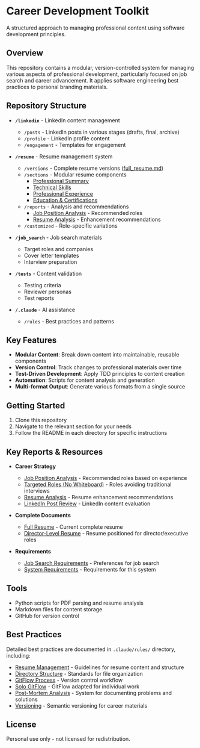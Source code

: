 # Career Development Toolkit

A structured approach to managing professional content using software development principles.

## Overview

This repository contains a modular, version-controlled system for managing various aspects of professional development, particularly focused on job search and career advancement. It applies software engineering best practices to personal branding materials.

## Repository Structure

- **`/linkedin`** - LinkedIn content management
  - `/posts` - LinkedIn posts in various stages (drafts, final, archive)
  - `/profile` - LinkedIn profile content
  - `/engagement` - Templates for engagement

- **`/resume`** - Resume management system
  - `/versions` - Complete resume versions ([full_resume.md](/resume/versions/full_resume.md))
  - `/sections` - Modular resume components
    - [Professional Summary](/resume/sections/summary_enhanced.md)
    - [Technical Skills](/resume/sections/skills_structured.md) 
    - [Professional Experience](/resume/sections/experience_structured.md)
    - [Education & Certifications](/resume/sections/certifications.md)
  - `/reports` - Analysis and recommendations
    - [Job Position Analysis](/resume/reports/job_position_analysis.md) - Recommended roles
    - [Resume Analysis](/resume/reports/resume_analysis.md) - Enhancement recommendations
  - `/customized` - Role-specific variations

- **`/job_search`** - Job search materials
  - Target roles and companies
  - Cover letter templates
  - Interview preparation

- **`/tests`** - Content validation
  - Testing criteria
  - Reviewer personas
  - Test reports

- **`/.claude`** - AI assistance
  - `/rules` - Best practices and patterns

## Key Features

- **Modular Content**: Break down content into maintainable, reusable components
- **Version Control**: Track changes to professional materials over time
- **Test-Driven Development**: Apply TDD principles to content creation
- **Automation**: Scripts for content analysis and generation
- **Multi-format Output**: Generate various formats from a single source

## Getting Started

1. Clone this repository
2. Navigate to the relevant section for your needs
3. Follow the README in each directory for specific instructions

## Key Reports & Resources

- **Career Strategy**
  - [Job Position Analysis](/resume/reports/job_position_analysis.md) - Recommended roles based on experience
  - [Targeted Roles (No Whiteboard)](/job_search/targeted_roles_no_whiteboard.md) - Roles avoiding traditional interviews
  - [Resume Analysis](/resume/reports/resume_analysis.md) - Resume enhancement recommendations
  - [LinkedIn Post Review](/tests/reports/engineering_leader_post_review.md) - LinkedIn content evaluation

- **Complete Documents**
  - [Full Resume](/resume/versions/full_resume.md) - Current complete resume
  - [Director-Level Resume](/resume/versions/director_level_resume.md) - Resume positioned for director/executive roles
  
- **Requirements**
  - [Job Search Requirements](/requirements/job_search_requirements.md) - Preferences for job search
  - [System Requirements](/requirements/system_requirements.md) - Requirements for this system

## Tools

- Python scripts for PDF parsing and resume analysis
- Markdown files for content storage
- GitHub for version control

## Best Practices

Detailed best practices are documented in `.claude/rules/` directory, including:
- [Resume Management](/.claude/rules/resume_management.md) - Guidelines for resume content and structure
- [Directory Structure](/.claude/rules/directory_structure.md) - Standards for file organization
- [GitFlow Process](/.claude/rules/gitflow.md) - Version control workflow
- [Solo GitFlow](/.claude/rules/solo_gitflow.md) - GitFlow adapted for individual work
- [Post-Mortem Analysis](/.claude/rules/post_mortem.md) - System for documenting problems and solutions
- [Versioning](/.claude/rules/versioning.md) - Semantic versioning for career materials

## License

Personal use only - not licensed for redistribution.